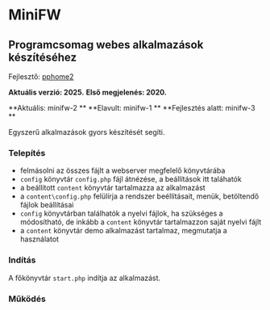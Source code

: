 # MiniFW

## Programcsomag webes alkalmazások készítéséhez

Fejlesztő: [pphome2](https:/github.com/pphome2)

**Aktuális verzió: 2025.**
**Első megjelenés: 2020.**



**Aktuális: minifw-2 **
**Elavult: minifw-1 **
**Fejlesztés alatt: minifw-3 **




Egyszerű alkalmazások gyors készítését segíti.


### Telepítés

- felmásolni az összes fájlt a webserver megfelelő könyvtárába
- `config` könyvtár `config.php` fájl átnézése, a beállítások itt taláhatók
- a beállított `content` könyvtár tartalmazza az alkalmazást
- a `content\config.php` felülírja a rendszer beéllításait, menük, betöltendő fájlok beállításai
- `config` könyvtárban találhatók a nyelvi fájlok, ha szükséges a módosítható, de inkább a `content` könyvtár tartalmazzon saját nyelvi fájlt
- a `content` könyvtár demo alkalmazást tartalmaz, megmutatja a használatot

### Indítás

A főkönyvtár `start.php` indítja az alkalmazást.


### Működés


